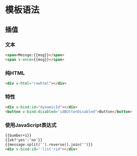 # 模板语法

## 插值

### 文本
```html
<span>Messge:{{msg}}</span>
<span v-once>{{msg}}</span>
```
### 纯HTML
```html
<div v-html="rawhtml"></div>
```

### 特性
```html
<div v-bind:id="dynamicId"></div>
<button v-bind:disabled="idBUttonDisabled">Button</button>
```

### 使用JavaScript表达式
```html
{{bumber+1}}
{{ok?'yes':'no'}}
{{message.split('').reverse().join('')}}
<div v-bind:id="'list'+id"></div>
```